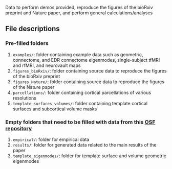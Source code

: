 Data to perform demos provided, reproduce the figures of the bioRxiv preprint and Nature paper, and perform general calculations/analyses 

## File descriptions

### Pre-filled folders
1. `examples/`: folder containing example data such as geometric, connectome, and EDR connectome eigenmodes, single-subject tfMRI and rfMRI, and neurovault maps
2. `figures_bioRxiv/`: folder containing source data to reproduce the figures of the bioRxiv preprint
3. `figures_Nature/`: folder containing source data to reproduce the figures of the Nature paper
4. `parcellations/`: folder containing cortical parcellations of various resolutions
5. `template_surfaces_volumes/`: folder containing template cortical surfaces and subcortical volume masks

### Empty folders that need to be filled with data from this [OSF repository](https://osf.io/xczmp/)
1. `empirical/`: folder for empirical data
2. `results/`: folder for generated data related to the main results of the paper
3. `template_eigenmodes/`: folder for template surface and volume geometric eigenmodes
